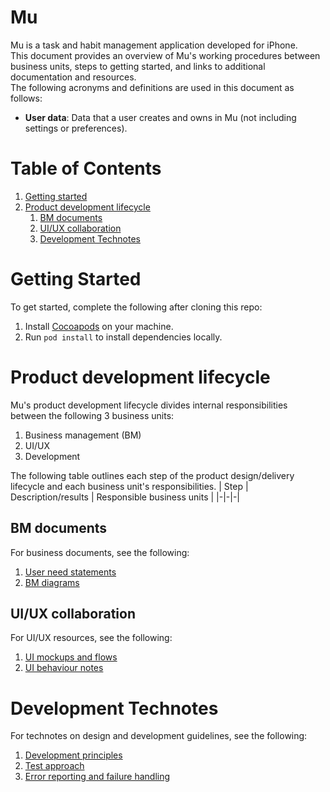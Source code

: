 # Mu
Mu is a task and habit management application developed for iPhone.  
This document provides an overview of Mu's working procedures between business units, steps to getting started, and links to additional documentation and resources.  
The following acronyms and definitions are used in this document as follows:  
* __User data__: Data that a user creates and owns in Mu (not including settings or preferences).

# Table of Contents
1. [Getting started](#getting-started)
1. [Product development lifecycle](#product-development-lifecycle)
    1. [BM documents](#bm-documents)
    1. [UI/UX collaboration](#uiux-collaboration)
    1. [Development Technotes](#development-technotes)

# Getting Started
To get started, complete the following after cloning this repo:  
1. Install [Cocoapods](https://cocoapods.org/) on your machine.
1. Run `pod install` to install dependencies locally.

# Product development lifecycle
Mu's product development lifecycle divides internal responsibilities between the following 3 business units:
1. Business management (BM)
1. UI/UX
1. Development

The following table outlines each step of the product design/delivery lifecycle and each business unit's responsibilities.
| Step | Description/results | Responsible business units |
|-|-|-|

## BM documents
For business documents, see the following:  
1. [User need statements](./doc/BM/user-need-statements.md)
1. [BM diagrams](https://drive.google.com/drive/folders/1qk9_LARZoiEpTpNbNvMDjwYW_gfJQf29)

## UI/UX collaboration
For UI/UX resources, see the following:  
1. [UI mockups and flows](https://balsamiq.cloud/sqag6rb/pypv7pl/r8188)
1. [UI behaviour notes](./doc/UI-UX/user-need-notes.md)

# Development Technotes
For technotes on design and development guidelines, see the following:  
1. [Development principles](./doc/Development/development-principles.md)
1. [Test approach](./doc/Development/test-approach.md)
1. [Error reporting and failure handling](./doc/Development/error-reporting-and-handling.md)